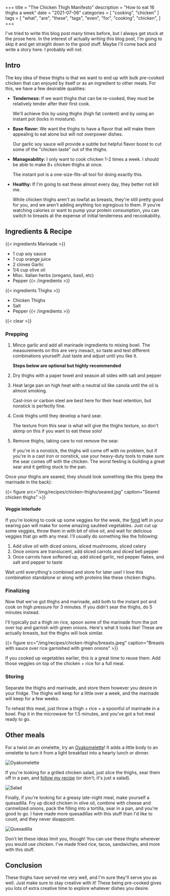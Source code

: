 +++
title = "The Chicken Thigh Manifesto"
description = "How to eat 16 thighs a week"
date = "2021-07-06"
categories = [ "cooking", "chicken" ]
tags = [
  "what",
  "are",
  "these",
  "tags",
  "even",
  "for",
  "cooking",
  "chicken",
]
+++

I've tried to write this blog post many times before, but I always get stuck at the prose here. In the interest of actually writing this blog post, I'm going to skip it and get straight down to the good stuff. Maybe I'll come back and write a story here. I probably will not.

## Intro

The key idea of these thighs is that we want to end up with bulk pre-cooked chicken that can enjoyed by itself or as an ingredient to other meals. For this, we have a few desirable qualities:

- **Tenderness:** If we want thighs that can be re-cooked, they must be relatively tender after their first cook.
    
  We'll achieve this by using thighs (high fat content) and by using an instant pot (locks in moisture).

- **Base flavor:** We want the thighs to have a flavor that will make them appealing to eat alone but will not overpower dishes.

  Our garlic soy sauce will provide a subtle but helpful flavor boost to cut some of the "chicken taste" out of the thighs.

- **Manageability:** I only want to cook chicken 1-2 times a week. I should be able to make 8+ chicken thighs at once.

  The instant pot is a one-size-fits-all tool for doing exactly this.

- **Healthy:** If I'm going to eat these almost every day, they better not kill me.

  While chicken thighs aren't as lowfat as breasts, they're still pretty good for you, and we aren't adding anything too egregious to them. If you're watching calories or want to pump your protein consumption, you can switch to breasts at the expense of initial tenderness and recookability.

## Ingredients & Recipe

{{< ingredients Marinade >}}
- 1 cup soy sauce
- 1 cup orange juice
- 2 cloves Garlic
- 1/4 cup olive oil
- Misc. italian herbs (oregano, basil, etc)
- Pepper
{{< /ingredients >}}

{{< ingredients Thighs >}}
- Chicken Thighs
- Salt
- Pepper
{{< /ingredients >}}

{{< clear >}}

### Prepping

1. Mince garlic and add all marinade ingredients to mixing bowl. The measurements on this are very inexact, so taste and test different combinations yourself! Just taste and adjust until you like it.

    **Steps below are optional but highly recommended**

1. Dry thighs with a paper towel and season all sides with salt and pepper

1. Heat large pan on high heat with a neutral oil like canola until the oil is almost smoking.

    Cast-iron or carbon steel are best here for their heat retention, but nonstick is perfectly fine.

1. Cook thighs until they develop a hard sear.

    The texture from this sear is what will give the thighs texture, so don't skimp on this if you want to eat these solo!

1. Remove thighs, taking care to not remove the sear.

    If you're in a nonstick, the thighs will come off with no problem, but if you're in a cast iron or nonstick, use your heavy-duty tools to make sure the sear comes off with the chicken. The worst feeling is building a great sear and it getting stuck to the pan.

Once your thighs are seared, they should look something like this (peep the marinade in the back):

{{< figure src="/img/recipes/chicken-thighs/seared.jpg" caption="Seared chicken thighs" >}}

#### Veggie interlude

If you're looking to cook up some veggies for the week, the [fond](https://food52.com/blog/12331-how-to-make-sauce-out-of-your-pan-s-brown-bits-a-k-a-fond) left in your searing pan will make for some amazing sautéed vegetables. Just cut up some veggies, throw them in with bit of olive oil, and wait for delicious veggies that go with any meal. I'll usually do something like the following:

1. Add olive oil with diced onions, sliced mushrooms, sliced celery
1. Once onions are translucent, add sliced carrots and diced bell pepper
1. Once carrots have softened up, add sliced garlic, red pepper flakes, and salt and pepper to taste

Wait until everything's combined and store for later use! I love this combination standalone or along with proteins like these chicken thighs.

### Finalizing

Now that we've got thighs and marinade, add both to the instant pot and cook on high pressure for 3 minutes. If you didn't sear the thighs, do 5 minutes instead.

I'll typically put a thigh on rice, spoon some of the marinade from the pot over top and garnish with green onions. Here's what it looks like! These are actually breasts, but the thighs will look similar.

{{< figure src="/img/recipes/chicken-thighs/breasts.jpeg" caption="Breasts with sauce over rice garnished with green onions" >}}

If you cooked up vegetables earlier, this is a great time to reuse them. Add those veggies on top of the chicken + rice for a full meal.

### Storing

Separate the thighs and marinade, and store them however you desire in your fridge. The thighs will keep for a little over a week, and the marinade will keep for a few weeks.

To reheat this meal, just throw a thigh + rice + a spoonful of marinade in a bowl. Pop it in the microwave for 1.5 minutes, and you've got a hot meal ready to go.

## Other meals

For a twist on an omelette, try an [Oyakomelette](/recipes/oyakomelette)! It adds a little body to an omelette to turn it from a light breakfast into a hearty lunch or dinner.

![Oyakomelette](/img/recipes/chicken-thighs/omelette.jpeg)

If you're looking for a grilled chicken salad, just slice the thighs, sear them off in a pan, and [follow my recipe](/recipes/grilled-chicken-salad/) (or don't; it's just a salad).

![Salad](/img/recipes/chicken-thighs/salad.jpeg)

Finally, if you're looking for a greasy late-night meal, make yourself a quesadilla. Fry up diced chicken in olive oil, combine with cheese and carmelized onions, pack the filling into a tortilla, sear in a pan, and you're good to go. I have made more quesadillas with this stuff than I'd like to count, and they never disappoint.

![Quesadilla](/img/recipes/chicken-thighs/quesadillas.jpeg)

Don't let these ideas limit you, though! You can use these thighs wherever you would use chicken. I've made fried rice, tacos, sandwiches, and more with this stuff.

## Conclusion

These thighs have served me very well, and I'm sure they'll serve you as well. Just make sure to stay creative with it! These being pre-cooked gives you lots of extra creative time to explore whatever dishes you desire.
